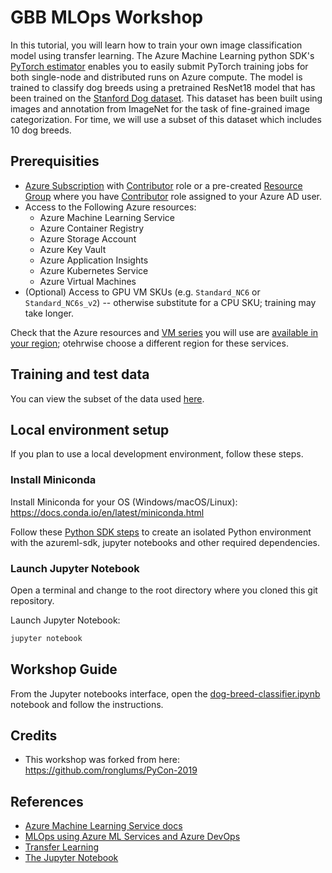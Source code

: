 # GBB MLOps Workshop

In this tutorial, you will learn how to train your own image classification model using transfer learning. The Azure Machine Learning python SDK's [PyTorch estimator](https://docs.microsoft.com/en-us/azure/machine-learning/service/how-to-train-pytorch) enables you to easily submit PyTorch training jobs for both single-node and distributed runs on Azure compute. The model is trained to classify dog breeds using a pretrained ResNet18 model that has been trained on the [Stanford Dog dataset](http://vision.stanford.edu/aditya86/ImageNetDogs/). This dataset has been built using images and annotation from ImageNet for the task of fine-grained image categorization. For time, we will use a subset of this dataset which includes 10 dog breeds.

## Prerequisities

* [Azure Subscription](https://azure.microsoft.com/en-us/free/) with [Contributor](https://docs.microsoft.com/en-us/azure/role-based-access-control/built-in-roles#contributor) role or a pre-created [Resource Group](https://docs.microsoft.com/en-us/azure/azure-resource-manager/resource-group-overview) where you have [Contributor](https://docs.microsoft.com/en-us/azure/role-based-access-control/built-in-roles#contributor) role assigned to your Azure AD user.
* Access to the Following Azure resources:
    - Azure Machine Learning Service
    - Azure Container Registry
    - Azure Storage Account
    - Azure Key Vault
    - Azure Application Insights
    - Azure Kubernetes Service
    - Azure Virtual Machines
* (Optional) Access to GPU VM SKUs (e.g. `Standard_NC6` or `Standard_NC6s_v2`) -- otherwise substitute for a CPU SKU; training may take longer.

Check that the Azure resources and [VM series](https://azure.microsoft.com/en-us/global-infrastructure/services/?products=virtual-machines) you will use are [available in your region](https://azure.microsoft.com/en-us/global-infrastructure/services/?products=); otehrwise choose a different region for these services.

## Training and test data

You can view the subset of the data used [here](breeds-10).

## Local environment setup

If you plan to use a local development environment, follow these steps.

### Install Miniconda

Install Miniconda for your OS (Windows/macOS/Linux): https://docs.conda.io/en/latest/miniconda.html

Follow these [Python SDK steps](https://docs.microsoft.com/en-us/azure/machine-learning/service/setup-create-workspace#sdk) to create an isolated Python environment with the azureml-sdk, jupyter notebooks and other required dependencies.

### Launch Jupyter Notebook

Open a terminal and change to the root directory where you cloned this git repository.

Launch Jupyter Notebook:

```sh
jupyter notebook
```

## Workshop Guide

From the Jupyter notebooks interface, open the [dog-breed-classifier.ipynb](./dog-breed-classifier.ipynb) notebook and follow the instructions.

## Credits

* This workshop was forked from here: https://github.com/ronglums/PyCon-2019

## References

* [Azure Machine Learning Service docs](https://docs.microsoft.com/en-us/azure/machine-learning/service/overview-what-is-azure-ml)
* [MLOps using Azure ML Services and Azure DevOps](https://github.com/microsoft/MLOpsPython)
* [Transfer Learning](https://cs231n.github.io/transfer-learning/)
* [The Jupyter Notebook](https://jupyter-notebook.readthedocs.io/en/stable/notebook.html)
